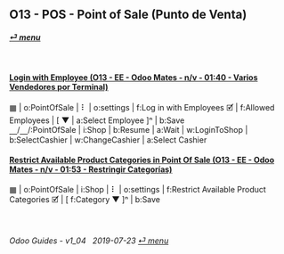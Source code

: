 ## O13 - POS - Point of Sale (Punto de Venta)
#### [_&#x23CE; menu_](/o13/ee/o13-ee-guides_menu.md)  

<br>

#### [Login with Employee (O13 - EE - Odoo Mates - n/v - 01:40 - Varios Vendedores por Terminal)](https://youtube.com/embed/Nmafl3gA8aI?autoplay=1&start=0&end=0&rel=0)
&#x25A6; | o:PointOfSale | &#x2807; | o:settings | f:Log in with Employees &#x1F5F9; | f:Allowed Employees | \[ &#x25BC; | a:Select Employee ]&#x207F; | b:Save  
&#x23BD;/&#x23BD;/:PointOfSale | i:Shop | b:Resume | a:Wait | w:LoginToShop | b:SelectCashier | w:ChangeCashier | a:Select Cashier  

#### [Restrict Available Product Categories in Point Of Sale (O13 - EE - Odoo Mates - n/v - 01:53 - Restringir Categorías)](https://youtube.com/embed/EO-j2h2AUw4?autoplay=1&start=0&end=0&rel=0)
&#x25A6; | o:PointOfSale | i:Shop | &#x2807; | o:settings | f:Restrict Available Product Categories &#x1F5F9; | \[ f:Category &#x25BC; \]&#x207F; | b:Save  

<br>

###### Odoo Guides - v1_04 &nbsp; 2019-07-23  [_&#x23CE; menu_](/o13/ee/o13-ee-guides_menu.md)  
